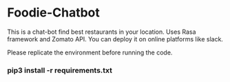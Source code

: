 # Foodie-Chatbot
This is a chat-bot find best restaurants in your location. Uses Rasa framework and Zomato API. You can deploy it on online platforms like slack.

Please replicate the environment before running the code.

### pip3 install -r requirements.txt

